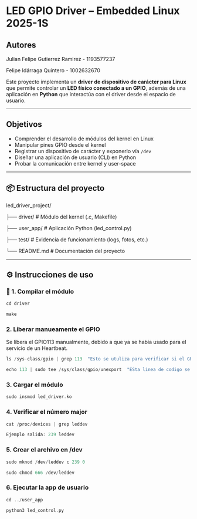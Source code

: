 # LED GPIO Driver – Embedded Linux 2025-1S

## Autores

Julian Felipe Gutierrez Ramirez - 1193577237

Felipe Idárraga Quintero - 1002632670

Este proyecto implementa un **driver de dispositivo de carácter para Linux** que permite controlar un **LED físico conectado a un GPIO**, además de una aplicación en **Python** que interactúa con el driver desde el espacio de usuario.

---

## Objetivos

- Comprender el desarrollo de módulos del kernel en Linux
- Manipular pines GPIO desde el kernel
- Registrar un dispositivo de carácter y exponerlo vía `/dev`
- Diseñar una aplicación de usuario (CLI) en Python
- Probar la comunicación entre kernel y user-space

---

## 📦 Estructura del proyecto

led_driver_project/

├── driver/ # Módulo del kernel (.c, Makefile)

├── user_app/ # Aplicación Python (led_control.py)

├── test/ # Evidencia de funcionamiento (logs, fotos, etc.)

└── README.md # Documentación del proyecto

---

## ⚙️ Instrucciones de uso

### 🔧 1. Compilar el módulo
```c
cd driver

make
```
### 2. Liberar manueamente el GPIO
Se libera el GPIO113 manualmente, debido a que ya se habia usado para el servicio de un Heartbeat.
```c
ls /sys-class/gpio | grep 113  "Esto se utuliza para verificar si el GPIO113 esta exportado"

echo 113 | sudo tee /sys/class/gpio/unexport  "ESta linea de codigo se utilizo para liberar el pin GPIO113"

```


### 3. Cargar el módulo
```c
sudo insmod led_driver.ko
```

### 4. Verificar el número major

```c
cat /proc/devices | grep leddev

Ejemplo salida: 239 leddev
```
### 5. Crear el archivo en /dev

```c
sudo mknod /dev/leddev c 239 0

sudo chmod 666 /dev/leddev
```
### 6. Ejecutar la app de usuario

```c
cd ../user_app

python3 led_control.py
```
